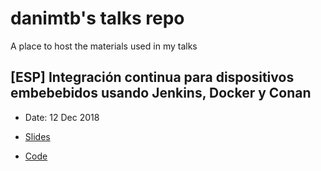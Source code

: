 # danimtb's talks repo

A place to host the materials used in my talks

## [ESP] Integración continua para dispositivos embebebidos usando Jenkins, Docker y Conan

- Date: 12 Dec 2018

- [Slides](http://htmlpreview.github.io/?https://github.com/danimtb/talks/blob/master/131218_JenkinsDockerConan/ICPDEUJDC.html)

- [Code](https://github.com/danimtb/ci_iot)
